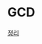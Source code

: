 # GCD
[정리](https://www.notion.so/shooooting/GCD-Grand-Central-Dispatch-5dd505364ed7483e9241ad65fe424142)